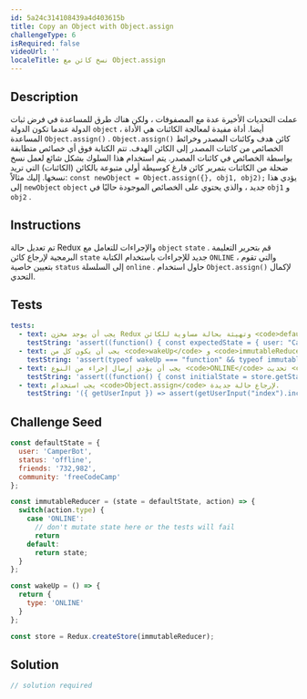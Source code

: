 ```yaml
---
id: 5a24c314108439a4d403615b
title: Copy an Object with Object.assign
challengeType: 6
isRequired: false
videoUrl: ''
localeTitle: نسخ كائن مع Object.assign
---
```


## Description
<section id="description"> عملت التحديات الأخيرة عدة مع المصفوفات ، ولكن هناك طرق للمساعدة في فرض ثبات الدولة عندما تكون الدولة <code>object</code> ، أيضا. أداة مفيدة لمعالجة الكائنات هي الأداة المساعدة <code>Object.assign()</code> . <code>Object.assign()</code> كائن هدف وكائنات المصدر وخرائط الخصائص من كائنات المصدر إلى الكائن الهدف. تتم الكتابة فوق أي خصائص متطابقة بواسطة الخصائص في كائنات المصدر. يتم استخدام هذا السلوك بشكل شائع لعمل نسخ ضحلة من الكائنات بتمرير كائن فارغ كوسيطة أولى متبوعة بالكائن (الكائنات) التي تريد نسخها. إليك مثالاً: <code>const newObject = Object.assign({}, obj1, obj2);</code> يؤدي هذا إلى <code>newObject</code> <code>object</code> جديد ، والذي يحتوي على الخصائص الموجودة حاليًا في <code>obj1</code> و <code>obj2</code> . </section>

## Instructions
<section id="instructions"> تم تعديل حالة Redux والإجراءات للتعامل مع <code>object</code> <code>state</code> . قم بتحرير التعليمة البرمجية لإرجاع كائن <code>state</code> جديد للإجراءات باستخدام الكتابة <code>ONLINE</code> ، والتي تقوم بتعيين خاصية <code>status</code> إلى السلسلة <code>online</code> . حاول استخدام <code>Object.assign()</code> لإكمال التحدي. </section>

## Tests
<section id='tests'>

```yml
tests:
  - text: يجب أن يوجد مخزن Redux وتهيئة بحالة مساوية للكائن <code>defaultState</code> المعلنة على السطر 1.
    testString: 'assert((function() { const expectedState = { user: "CamperBot", status: "offline", friends: "732,982", community: "freeCodeCamp" }; const initialState = store.getState(); return DeepEqual(expectedState, initialState); })(), "The Redux store should exist and initialize with a state that is equivalent to the <code>defaultState</code> object declared on line 1.");'
  - text: يجب أن يكون كل من <code>wakeUp</code> و <code>immutableReducer</code> دالات.
    testString: 'assert(typeof wakeUp === "function" && typeof immutableReducer === "function", "<code>wakeUp</code> and <code>immutableReducer</code> both should be functions.");'
  - text: يجب أن يؤدي إرسال إجراء من النوع <code>ONLINE</code> تحديث <code>status</code> الخاصية في حالة إلى <code>online</code> ويجب ألا يؤدي إلى تحوُّل الحالة.
    testString: 'assert((function() { const initialState = store.getState(); const isFrozen = DeepFreeze(initialState); store.dispatch({type: "ONLINE"}); const finalState = store.getState(); const expectedState = { user: "CamperBot", status: "online", friends: "732,982", community: "freeCodeCamp" }; return isFrozen && DeepEqual(finalState, expectedState); })(), "Dispatching an action of type <code>ONLINE</code> should update the property <code>status</code> in state to <code>online</code> and should NOT mutate state.");'
  - text: يجب استخدام <code>Object.assign</code> لإرجاع حالة جديدة.
    testString: '({ getUserInput }) => assert(getUserInput("index").includes("Object.assign"), "<code>Object.assign</code> should be used to return new state.");'

```

</section>

## Challenge Seed
<section id='challengeSeed'>

<div id='jsx-seed'>

```jsx
const defaultState = {
  user: 'CamperBot',
  status: 'offline',
  friends: '732,982',
  community: 'freeCodeCamp'
};

const immutableReducer = (state = defaultState, action) => {
  switch(action.type) {
    case 'ONLINE':
      // don't mutate state here or the tests will fail
      return
    default:
      return state;
  }
};

const wakeUp = () => {
  return {
    type: 'ONLINE'
  }
};

const store = Redux.createStore(immutableReducer);

```

</div>



</section>

## Solution
<section id='solution'>

```js
// solution required
```
</section>
